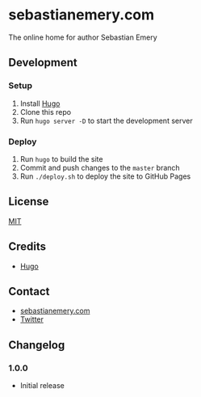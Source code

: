 # sebastianemery.com
The online home for author Sebastian Emery

## Development
### Setup
1. Install [Hugo](https://gohugo.io/getting-started/installing/)
2. Clone this repo
3. Run `hugo server -D` to start the development server

### Deploy
1. Run `hugo` to build the site
2. Commit and push changes to the `master` branch
3. Run `./deploy.sh` to deploy the site to GitHub Pages

## License
[MIT](LICENSE)

## Credits
- [Hugo](https://gohugo.io/)

## Contact
- [sebastianemery.com](https://sebastianemery.com)
- [Twitter](https://twitter.com/andrewmeyer)

## Changelog
### 1.0.0
- Initial release